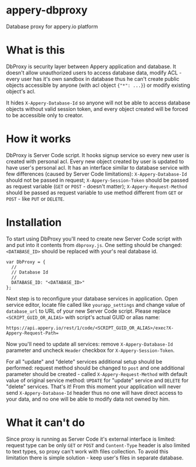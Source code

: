 appery-dbproxy
==============

Database proxy for appery.io platform

What is this
============

DbProxy is security layer between Appery application and database.
It doesn't allow unauthorized users to access database data, modify
ACL - every user has it's own sandbox in database thus he can't
create public objects accessible by anyone (with acl object `{"*": ...}`)
or modify existing object's acl.

It hides `X-Appery-Database-Id` so anyone will not be able to access
database objects without valid session token, and every object created
will be forced to be accessible only to creator.

How it works
============

DbProxy is Server Code script. It hooks signup service so every new user
is created with personal acl. Every new object created by user is updated
to have user's personal acl.  It has an interface similar to database
service with few differences (caused by Server Code limitations):
`X-Appery-Database-Id` should not be passed in request;
`X-Appery-Session-Token` should be passed as request variable (`GET` or
`POST` - doesn't matter);
`X-Appery-Request-Method` should be passed as request variable to use
method different from `GET` or `POST` - like `PUT` or `DELETE`.

Installation
============

To start using DbProxy you'll need to create new Server Code script with
and put into it contents from `dbproxy.js`. One setting should be changed:
`<DATABASE_ID>` should be replaced with your's real database id.

    var DbProxy = {
      //
      // Database Id
      //
      DATABASE_ID: "<DATABASE_ID>"
    };

Next step is to reconfigure your database services in application.
Open service editor, locate file called like `yourapp_settings` and
change value of `database_url` to URL of your new Server Code script.
Please replace `<SCRIPT_GUID_OR_ALIAS>` with script's actual GUID or
alias name:

    https://api.appery.io/rest/1/code/<SCRIPT_GUID_OR_ALIAS>/exec?X-Appery-Request-Path=

Now you'll need to update all services: remove `X-Appery-Database-Id` parameter
and uncheck `Header` checkbox for `X-Appery-Session-Token`.

For all "update" and "delete" services additional setup should be
performed: request method should be changed to `post` and one additional
parameter should be created - called `X-Appery-Request-Method` with default
value of original service method: `UPDATE` for "update" service and
`DELETE` for "delete" services. That's it! From this moment your
application will never send `X-Appery-Database-Id` header thus no one
will have direct access to your data, and no one will be able to
modify data not owned by him.

What it can't do
================

Since proxy is running as Server Code it's external interface is limited:
request type can be only `GET` or `POST` and `Content-Type` header is
also limited to text types, so proxy can't work with files collection.
To avoid this limitation there is simple solution - keep user's files
in separate database.
